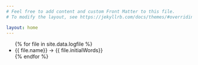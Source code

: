 ```yaml
---
# Feel free to add content and custom Front Matter to this file.
# To modify the layout, see https://jekyllrb.com/docs/themes/#overriding-theme-defaults

layout: home
---
```


<ul>
{% for file in site.data.logfile %}
  <li>
      {{ file.name}} -> {{ file.initialWords}}
  </li>
{% endfor %}

</ul>
